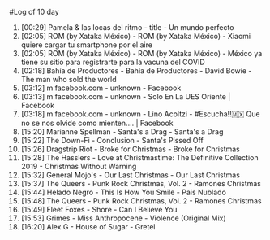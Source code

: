 #Log of 10 day

1. [00:29] Pamela & las locas del ritmo - title - Un mundo perfecto
1. [02:05] ROM (by Xataka México) - ROM (by Xataka México) - Xiaomi quiere cargar tu smartphone por el aire
1. [02:05] ROM (by Xataka México) - ROM (by Xataka México) - México ya tiene su sitio para registrarte para la vacuna del COVID
1. [02:18] Bahía de Productores - Bahía de Productores - David Bowie - The man who sold the world
1. [03:12] m.facebook.com - unknown - Facebook
1. [03:13] m.facebook.com - unknown - Solo En La UES Oriente | Facebook
1. [03:18] m.facebook.com - unknown - Lino Acoltzi - #Escucha‼️🇲🇽 Que no se nos olvide como mienten.... | Facebook
1. [15:20] Marianne Spellman - Santa's a Drag - Santa's a Drag
1. [15:22] The Down-Fi - Conclusion - Santa's Pissed Off
1. [15:26] Dragstrip Riot - Broke for Christmas - Broke for Christmas
1. [15:28] The Hasslers - Love at Christmastime: The Definitive Collection 2019 - Christmas Without Warning
1. [15:32] General Mojo's - Our Last Christmas - Our Last Christmas
1. [15:37] The Queers - Punk Rock Christmas, Vol. 2 - Ramones Christmas
1. [15:44] Helado Negro - This Is How You Smile - Pais Nublado
1. [15:48] The Queers - Punk Rock Christmas, Vol. 2 - Ramones Christmas
1. [15:49] Fleet Foxes - Shore - Can I Believe You
1. [15:53] Grimes - Miss Anthropocene - Violence (Original Mix)
1. [16:20] Alex G - House of Sugar - Gretel
